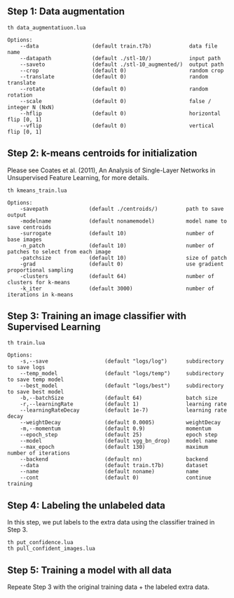 ## Step 1: Data augmentation
```
th data_augmentatiuon.lua

Options:
    --data                 (default train.t7b)            data file name
    --datapath             (default ./stl-10/)            input path
    --saveto               (default ./stl-10_augmented/)  output path
    --crop                 (default 0)                    random crop
    --translate            (default 0)                    random translate
    --rotate               (default 0)                    random rotation
    --scale                (default 0)                    false / integer N (NxN)
    --hflip                (default 0)                    horizontal flip [0, 1]
    --vflip                (default 0)                    vertical flip [0, 1]
```

## Step 2: k-means centroids for initialization
Please see Coates et al. (2011), An Analysis of Single-Layer Networks in Unsupervised Feature Learning, for more details.

```
th kmeans_train.lua

Options:
    -savepath             (default ./centroids/)         path to save output
    -modelname            (default nonamemodel)          model name to save centroids
    -surrogate            (default 10)                   number of base images
    -n_patch              (default 10)                   number of patches to select from each image
    -patchsize            (default 10)                   size of patch
    -grad                 (default 0)                    use gradient proportional sampling
    -clusters             (default 64)                   number of clusters for k-means
    -k_iter               (default 3000)                 number of iterations in k-means
```

## Step 3: Training an image classifier with Supervised Learning
```
th train.lua

Options:
    -s,--save                  (default "logs/log")      subdirectory to save logs
    --temp_model               (default "logs/temp")     subdirectory to save temp model
    --best_model               (default "logs/best")     subdirectory to save best model
    -b,--batchSize             (default 64)              batch size
    -r,--learningRate          (default 1)               learning rate
    --learningRateDecay        (default 1e-7)            learning rate decay
    --weightDecay              (default 0.0005)          weightDecay
    -m,--momentum              (default 0.9)             momentum
    --epoch_step               (default 25)              epoch step
    --model                    (default vgg_bn_drop)     model name
    --max_epoch                (default 130)             maximum number of iterations
    --backend                  (default nn)              backend
    --data                     (default train.t7b)       dataset
    --name                     (default noname)          name
    --cont                     (default 0)               continue training 
```

## Step 4: Labeling the unlabeled data
In this step, we put labels to the extra data using the classifier trained in Step 3.
```
th put_confidence.lua
th pull_confident_images.lua
```

## Step 5: Training a model with all data
Repeate Step 3 with the original training data + the labeled extra data.
